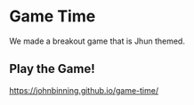 # Game Time 

We made a breakout game that is Jhun themed.

## Play the Game!

https://johnbinning.github.io/game-time/ 
